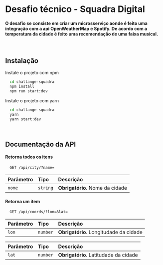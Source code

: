 
# Desafio técnico - Squadra Digital

#### O desafio se consiste em criar um microsserviço aonde é feito uma integração com a api OpenWeatherMap e Spotify. De acordo com a temperatura da cidade é feito uma recomendação de uma faixa musical.

<br/>

## Instalação

Instale o projeto com npm

```bash
  cd challange-squadra
  npm install
  npm run start:dev
```
Instale o projeto com yarn

```bash
  cd challange-squadra
  yarn
  yarn start:dev
```    
<br/>

## Documentação da API

#### Retorna todos os itens

```http
  GET /api/city/?name=
```

| Parâmetro   | Tipo       | Descrição                           |
| :---------- | :--------- | :---------------------------------- |
| `nome` | `string` | **Obrigatório**. Nome da cidade|

#### Retorna um item

```http
  GET /api/coords/?lon=&lat=
```

| Parâmetro   | Tipo       | Descrição                                   |
| :---------- | :--------- | :------------------------------------------ |
| `lon`      | `number` | **Obrigatório**. Longitudade da cidade |

| Parâmetro   | Tipo       | Descrição                                   |
| :---------- | :--------- | :------------------------------------------ |
| `lat`      | `number` | **Obrigatório**. Latitudade da cidade |
